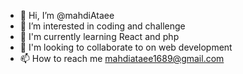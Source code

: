 - 👋 Hi, I’m @mahdiAtaee
- 👀 I’m interested in coding and challenge
- 🌱 I'm currently learning React and php
- 💞️ I'm looking to collaborate to on web development
- 📫 How to reach me mahdiataee1689@gmail.com

<!---
mahdiAtaee/mahdiAtaee is a ✨ special ✨ repository because its `README.md` (this file) appears on your GitHub profile.
You can click the Preview link to take a look at your changes.
--->
